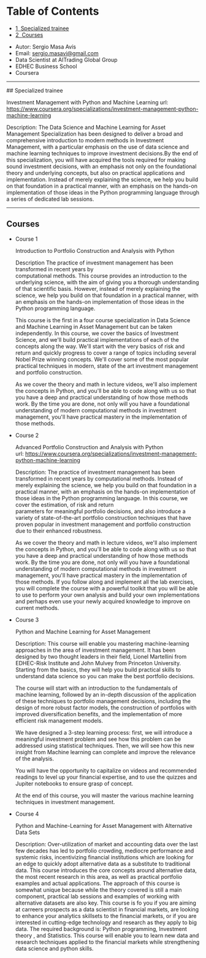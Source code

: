 <h1>Table of Contents<span class="tocSkip"></span></h1>
<div class="toc"><ul class="toc-item"><li><span><a href="#Specialized-trainee" data-toc-modified-id="Specialized-trainee-1"><span class="toc-item-num">1&nbsp;&nbsp;</span>Specialized trainee</a></span></li><li><span><a href="#Courses" data-toc-modified-id="Courses-2"><span class="toc-item-num">2&nbsp;&nbsp;</span>Courses</a></span></li></ul></div>


- Autor: Sergio Masa Avís
- Email: sergio.masavi@gmail.com
- Data Scientist at AITrading Global Group
- EDHEC Business School
- Coursera

-----------------------------------------------------------------------------------------------
## Specialized trainee

Investment Management with Python and Machine Learning
url: https://www.coursera.org/specializations/investment-management-python-machine-learning

Description:
The Data Science and Machine Learning for Asset Management Specialization has been designed 
to deliver a broad and comprehensive introduction to modern methods in Investment Management, 
with a particular emphasis on the use of data science and machine learning techniques to improve 
investment decisions.By the end of this specialization, you will have acquired the tools required 
for making sound investment decisions, with an emphasis not only on the foundational theory and 
underlying concepts, but also on practical applications and implementation. Instead of merely 
explaining the science, we help you build on that foundation in a practical manner, with an 
emphasis on the hands-on implementation of those ideas in the Python programming language 
through a series of dedicated lab sessions.

-----------------------------------------------------------------------------------------------
## Courses

- Course 1
    
    Introduction to Portfolio Construction and Analysis with Python
		    
    Description
    The practice of investment management has been transformed in recent years by 	
    computational methods. This course provides an introduction to the underlying 
    science, with the aim of giving you a thorough understanding of that scientific
    basis. However, instead of merely explaining the science, we help you build on 
    that foundation in a practical manner, with an emphasis on the hands-on 
    implementation of those ideas in the Python programming language. 
		
    This course is the first in a four course specialization in Data Science and
    Machine Learning in Asset Management but can be taken independently. In this
    course, we cover the basics of Investment Science, and we'll build practical
    implementations of each of the concepts along the way. We'll start with the
    very basics of risk and return and quickly progress to cover a range of topics 
    including several Nobel Prize winning concepts. We'll cover some of the most 
    popular practical techniques in modern, state of the art investment management 
    and portfolio construction.  
			
    As we cover the theory and math in lecture videos, we'll also implement the 
    concepts in Python, and you'll be able to code along with us so that you have 
    a deep and practical understanding of how those methods work. By the time you 
    are done, not only will you have a foundational understanding of modern 
    computational methods in investment management, you'll have practical mastery in 
    the implementation of those methods.     

	
- Course 2

    Advanced Portfolio Construction and Analysis with Python	
    url: https://www.coursera.org/specializations/investment-management-python-machine-learning

    Description:
    The practice of investment management has been transformed in recent years by computational
    methods. Instead of merely explaining the science, we help you build on that foundation in
    a practical manner, with an emphasis on the hands-on implementation of those ideas in the 
    Python programming language. In this course, we cover the estimation, of risk and return 	
    parameters for meaningful portfolio decisions, and also introduce a variety of 
    state-of-the-art portfolio construction techniques that have proven popular in investment 
    management and portfolio construction due to their enhanced robustness.

    As we cover the theory and math in lecture videos, we'll also implement the concepts in 
    Python, and you'll be able to code along with us so that you have a deep and practical 
    understanding of how those methods work. By the time you are done, not only will you have 
    a foundational understanding of modern computational methods in investment management, 
    you'll have practical mastery in the implementation of those methods. If you follow along 
    and implement all the lab exercises, you will complete the course with a powerful toolkit 
    that you will be able to use to perform your own analysis and build your own implementations 
    and perhaps even use your newly acquired knowledge to improve on current methods.


- Course 3		
    
    Python and Machine Learning for Asset Management

    Description:
    This course will enable you mastering machine-learning approaches in the area of investment 
    management. It has been designed by two thought leaders in their field, Lionel Martellini 
    from EDHEC-Risk Institute and John Mulvey from Princeton University. Starting from the basics, 
    they will help you build practical skills to understand data science so you can make the best 
    portfolio decisions.

    The course will start with an introduction to the fundamentals of machine learning, followed by 
    an in-depth discussion of the application of these techniques to portfolio management decisions, 
    including the design of more robust factor models, the construction of portfolios with improved 
    diversification benefits, and the implementation of more efficient risk management models. 

    We have designed a 3-step learning process: first, we will introduce a meaningful investment 
    problem and see how this problem can be addressed using statistical techniques. Then, we will see 
    how this new insight from Machine learning can complete and improve the relevance of the analysis.

    You will have the opportunity to capitalize on videos and recommended readings to level up your 
    financial expertise, and to use the quizzes and Jupiter notebooks to ensure grasp of concept.

    At the end of this course, you will master the various machine learning techniques in investment 
    management.


- Course 4

    Python and Machine-Learning for Asset Management with Alternative Data Sets

    Description:
    Over-utilization of market and accounting data over the last few decades has led to portfolio 
    crowding, mediocre performance and systemic risks, incentivizing financial institutions which are 
    looking for an edge to quickly adopt alternative data as a substitute to traditional data. This course 
    introduces the core concepts around alternative data, the most recent research in this area, as well 
    as practical portfolio examples and actual applications. The approach of this course is somewhat 
    unique because while the theory covered is still a main component, practical lab sessions and examples 
    of working with alternative datasets are also key. This course is fo you if you are aiming at carreers 
    prospects as a data scientist in financial markets, are looking to enhance your analytics skillsets to 
    the financial markets, or if you are interested in cutting-edge technology and research as  they apply 
    to big data. The required background is: Python programming, Investment theory , and Statistics. This 
    course will enable you to learn new data and research techniques applied to the financial markets while 
    strengthening data science and python skills.
